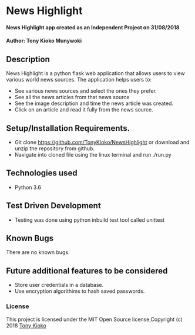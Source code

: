 # News Highlight
#### News Highlight app created as an Independent Project on 31/08/2018
#### Author: **Tony Kioko Munywoki**
## Description
News Highlight is a python flask web application that allows users to view various world news sources.
The application helps users to:
* See various news sources and select the ones they prefer.
* See all the news articles from that news source
* See the image description and time the news article was created.
* Click on an article and read it fully from the news source.


## Setup/Installation Requirements.
* Git clone https://github.com/TonyKioko/NewsHighlight or download and unzip the repository from github.
* Navigate into cloned file using the linux terminal and run  ./run.py

## Technologies used ##

* Python 3.6

## Test Driven Development
* Testing was done using python inbuild test tool called unittest


## Known Bugs 
There are no known bugs.

## Future additional features to be considered

* Store user credentials in a database.
* Use encryption algorithims to hash saved passwords.
 
### License
This project is licensed under the MIT Open Source license,Copyright (c) 2018 [Tony Kioko](https://github.com/tonykioko/)
